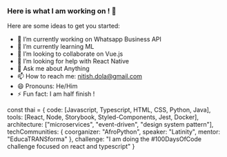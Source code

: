### Here is what I am working on ! 👋


Here are some ideas to get you started:

- 🔭 I’m currently working on Whatsapp Business API
- 🌱 I’m currently learning ML
- 👯 I’m looking to collaborate on Vue.js
- 🤔 I’m looking for help with React Native
- 💬 Ask me about Anything
- 📫 How to reach me: nitish.dola@gmail.com
- 😄 Pronouns: He/Him
- ⚡ Fun fact: I am half finish !

const thai = {
  code: [Javascript, Typescript, HTML, CSS, Python, Java],
  tools: [React, Node, Storybook, Styled-Components, Jest, Docker],
  architecture: ["microservices", "event-driven", "design system pattern"],
  techCommunities: {
                        coorganizer: "AfroPython",
                        speaker: "Latinity",
                        mentor: "EducaTRANSforma"
                      },
 challenge: "I am doing the #100DaysOfCode challenge focused on react and typescript"
}

